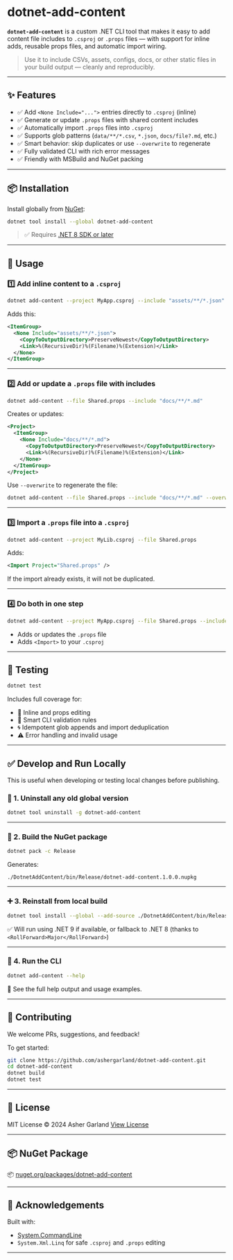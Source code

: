 # dotnet-add-content

**`dotnet-add-content`** is a custom .NET CLI tool that makes it easy to add content file includes to `.csproj` or `.props` files — with support for inline adds, reusable props files, and automatic import wiring.

> Use it to include CSVs, assets, configs, docs, or other static files in your build output — cleanly and reproducibly.

---

## ✨ Features

- ✅ Add `<None Include="...">` entries directly to `.csproj` (inline)
- ✅ Generate or update `.props` files with shared content includes
- ✅ Automatically import `.props` files into `.csproj`
- ✅ Supports glob patterns (`data/**/*.csv`, `*.json`, `docs/file?.md`, etc.)
- ✅ Smart behavior: skip duplicates or use `--overwrite` to regenerate
- ✅ Fully validated CLI with rich error messages
- ✅ Friendly with MSBuild and NuGet packing

---

## 📦 Installation

Install globally from [NuGet](https://www.nuget.org/packages/dotnet-add-content):

```bash
dotnet tool install --global dotnet-add-content
````

> ✅ Requires [.NET 8 SDK or later](https://dotnet.microsoft.com/en-us/download)

---

## 🚀 Usage

### 1️⃣ Add inline content to a `.csproj`

```bash
dotnet add-content --project MyApp.csproj --include "assets/**/*.json"
```

Adds this:

```xml
<ItemGroup>
  <None Include="assets/**/*.json">
    <CopyToOutputDirectory>PreserveNewest</CopyToOutputDirectory>
    <Link>%(RecursiveDir)%(Filename)%(Extension)</Link>
  </None>
</ItemGroup>
```

---

### 2️⃣ Add or update a `.props` file with includes

```bash
dotnet add-content --file Shared.props --include "docs/**/*.md"
```

Creates or updates:

```xml
<Project>
  <ItemGroup>
    <None Include="docs/**/*.md">
      <CopyToOutputDirectory>PreserveNewest</CopyToOutputDirectory>
      <Link>%(RecursiveDir)%(Filename)%(Extension)</Link>
    </None>
  </ItemGroup>
</Project>
```

Use `--overwrite` to regenerate the file:

```bash
dotnet add-content --file Shared.props --include "docs/**/*.md" --overwrite
```

---

### 3️⃣ Import a `.props` file into a `.csproj`

```bash
dotnet add-content --project MyLib.csproj --file Shared.props
```

Adds:

```xml
<Import Project="Shared.props" />
```

If the import already exists, it will not be duplicated.

---

### 4️⃣ Do both in one step

```bash
dotnet add-content --project MyApp.csproj --file Shared.props --include "resources/*.json"
```

* Adds or updates the `.props` file
* Adds `<Import>` to your `.csproj`

---

## 🧪 Testing

```bash
dotnet test
```

Includes full coverage for:

* 🔧 Inline and props editing
* 🧠 Smart CLI validation rules
* 🌀 Idempotent glob appends and import deduplication
* ⚠️ Error handling and invalid usage

---

## ✅ Develop and Run Locally

This is useful when developing or testing local changes before publishing.

### 🧼 1. Uninstall any old global version

```bash
dotnet tool uninstall -g dotnet-add-content
```

---

### 🔨 2. Build the NuGet package

```bash
dotnet pack -c Release
```

Generates:

```
./DotnetAddContent/bin/Release/dotnet-add-content.1.0.0.nupkg
```

---

### ➕ 3. Reinstall from local build

```bash
dotnet tool install --global --add-source ./DotnetAddContent/bin/Release dotnet-add-content
```

✅ Will run using .NET 9 if available, or fallback to .NET 8 (thanks to `<RollForward>Major</RollForward>`)

---

### 🚀 4. Run the CLI

```bash
dotnet add-content --help
```

🎉 See the full help output and usage examples.

---

## 🤝 Contributing

We welcome PRs, suggestions, and feedback!

To get started:

```bash
git clone https://github.com/ashergarland/dotnet-add-content.git
cd dotnet-add-content
dotnet build
dotnet test
```

---

## 📄 License

MIT License © 2024 Asher Garland
[View License](LICENSE)

---

## 📦 NuGet Package

📦 [nuget.org/packages/dotnet-add-content](https://www.nuget.org/packages/dotnet-add-content)

---

## 👏 Acknowledgements

Built with:

* [System.CommandLine](https://github.com/dotnet/command-line-api)
* `System.Xml.Linq` for safe `.csproj` and `.props` editing

---